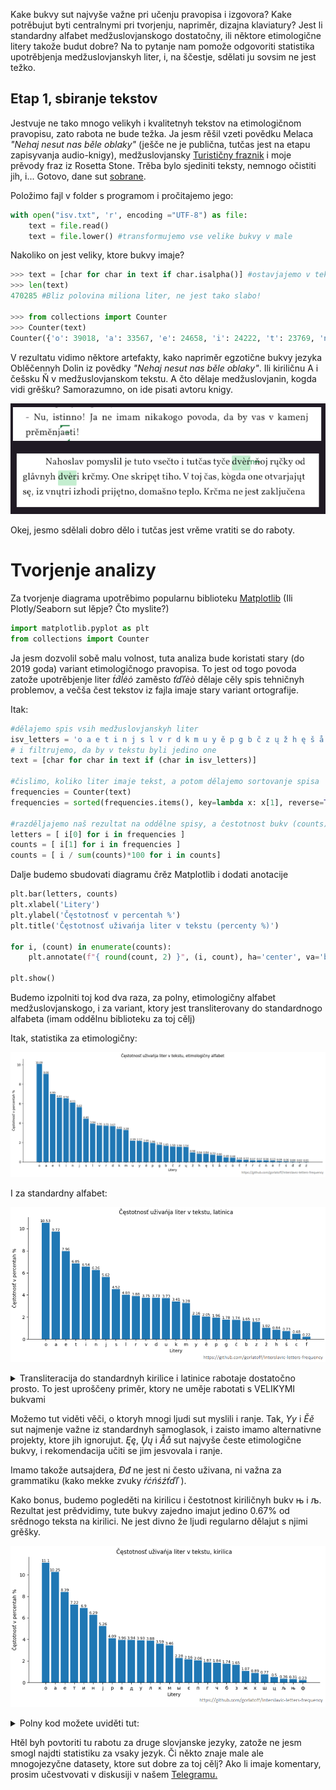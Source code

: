 Kake bukvy sut najvyše važne pri učenju pravopisa i izgovora? Kake potrěbujut byti centralnymi pri tvorjenju, napriměr, dizajna klaviatury? Jest li standardny alfabet medžuslovjanskogo dostatočny, ili něktore etimologične litery takože budut dobre? Na to pytanje nam pomože odgovoriti statistika upotrěbjenja medžuslovjanskyh liter, i, na ščestje, sdělati ju sovsim ne jest težko.

## Etap 1, sbiranje tekstov

Jestvuje ne tako mnogo velikyh i kvalitetnyh tekstov na etimologičnom pravopisu, zato rabota ne bude težka. Ja jesm rěšil vzeti povědku Melaca *"Nehaj nesut nas běle oblaky"* (ješče ne je publična, tutčas jest na etapu zapisyvanja audio-knigy), medžuslovjansky [Turističny fraznik](https://docs.google.com/spreadsheets/d/1YvdNWgGD6ql00AF884ak9xCXPy-W1VbcCNO_6prdg9g/edit?usp=sharing) i moje prěvody fraz iz Rosetta Stone. Trěba bylo sjediniti teksty, nemnogo očistiti jih, i... Gotovo, dane sut [sobrane](https://github.com/gorlatoff/Interslavic-letters-frequency/blob/main/isv.txt). 

Položimo fajl v folder s programom i pročitajemo jego:

```python
with open("isv.txt", 'r', encoding ="UTF-8") as file:
	text = file.read()
	text = file.lower() #transformujemo vse velike bukvy v male
```

Nakoliko on jest veliky, ktore bukvy imaje?

```python
>>> text = [char for char in text if char.isalpha()] #ostavjajemo v tekstu jedino bukvy, bez čisel i punktuacije
>>> len(text) 
470285 #Bliz polovina miliona liter, ne jest tako slabo! 

>>> from collections import Counter
>>> Counter(text)                                     
Counter({'o': 39018, 'a': 33567, 'e': 24658, 'i': 24222, 't': 23769, 'n': 22895, 'j': 19676, 's': 16008, 'l': 14938, 'v': 13870, 'r': 13856, 'd': 13772, 'k': 12619, 'm': 11552, 'ě': 7848, 'y': 7796, 'u': 7649, 'p': 7071, 'g': 6781, 'b': 6233, 'č': 6000, 'z': 5938, 'ų': 5150, 'ž': 3493, 'h': 3394, 'ę': 2906, 'š': 2681, 'å': 2508, 'c': 1688, 'ò': 1679, 'f': 786, 'ť': 682, 'ŕ': 671, 'ń': 665, 'ć': 588, 'è': 559, 'ľ': 324, 'ś': 243, 'đ': 147, 'ď': 77, 'ā': 72, 'ź': 69, 'ŭ': 27, 'ī': 25, 'æ': 10, 'ē': 8, 'w': 7, 'ъ': 7, 'ŋ': 7, 'ь': 6, 'ó': 5, 'ą': 4, 'о': 2, 'ḱ': 2, 'ȯ': 2, 'ň': 1, 'ј': 1, 'а': 1})
```

V rezultatu vidimo něktore artefakty, kako napriměr egzotične bukvy jezyka Oblěčennyh Dolin iz povědky *"Nehaj nesut nas běle oblaky"*. Ili kiriličnu А i češsku Ň v medžuslovjanskom tekstu. A čto dělaje medžuslovjanin, kogda vidi grěšku? Samorazumno, on ide pisati avtoru knigy. 

![melac](melac.png)

Okej, jesmo sdělali dobro dělo i tutčas jest vrěme vratiti se do raboty.



# Tvorjenje analizy

Za tvorjenje diagrama upotrěbimo popularnu biblioteku [Matplotlib](https://pypi.org/project/matplotlib/) (Ili Plotly/Seaborn sut lěpje? Čto myslite?)

```python
import matplotlib.pyplot as plt 
from collections import Counter
```

Ja jesm dozvolil sobě malu volnost, tuta analiza bude koristati stary (do 2019 goda) variant etimologičnogo pravopisa. To jest od togo povoda zatože upotrěbjenje liter *t́d́ĺėȯ* zaměsto *ťďľèò* dělaje cěly spis tehničnyh problemov, a večša čest tekstov iz fajla imaje stary variant ortografije.

Itak:

```python
#dělajemo spis vsih medžuslovjanskyh liter
isv_letters = 'o a e t i n j s l v r d k m u y ě p g b č z ų ž h ę š å c f ŕ ć ń è ė ȯ ò ś đ ź t́ ť d́ ď ĺ ľ ј'.split(' ')
# i filtrujemo, da by v tekstu byli jedino one
text = [char for char in text if (char in isv_letters)]

#čislimo, koliko liter imaje tekst, a potom dělajemo sortovanje spisa
frequencies = Counter(text)
frequencies = sorted(frequencies.items(), key=lambda x: x[1], reverse=True)

#razděljajemo naš rezultat na oddělne spisy, a čestotnost bukv (counts) prěvodimo v percenty
letters = [ i[0] for i in frequencies ]
counts = [ i[1] for i in frequencies ]
counts = [ i / sum(counts)*100 for i in counts]
```



Dalje budemo sbudovati diagramu črěz Matplotlib i dodati anotacije

```python
plt.bar(letters, counts)
plt.xlabel('Litery')
plt.ylabel('Čęstotnosť v percentah %')
plt.title('Čęstotnosť uživańja liter v tekstu (percenty %)')

for i, (count) in enumerate(counts):
	plt.annotate(f"{ round(count, 2) }", (i, count), ha='center', va='bottom', fontsize=8)
        
plt.show() 
```



Budemo izpolniti toj kod dva raza, za polny, etimologičny alfabet medžuslovjanskogo, i za variant, ktory jest transliterovany do standardnogo alfabeta (imam oddělnu biblioteku za toj cělj)

Itak, statistika za etimologičny:

![freq_etym](freq_etym.png)

I za standardny alfabet:

![freq_lat](freq_lat.png)




<details>
  <summary>Transliteracija do standardnyh kirilice i latinice rabotaje dostatočno prosto. To jest uproščeny priměr, ktory ne uměje rabotati s VELIKYMI bukvami</summary>

```python
trans_tables = { 'isv_to_standard': 'ć-č ć-č ć-č ś-s ź-z ŕ-r ĺ-l ľ-l ń-n t́-t ť-t d́-d ď-d đ-dž ò-o ȯ-o ė-e è-e č-č š-š ž-ž ě-ě е̌-ě å-a ę-e ų-u',
                 'isv_to_cyrillic': 'ń-н ľ-л nj-њ lj-љ ć-ч ć-ч ć-ч ś-с ź-з ŕ-р t́-т ť-т d́-д ď-д đ-дж ò-о ȯ-о ė-е è-е č-ч š-ш ž-ж ě-є е̌-є ě-є å-а ę-е ų-у a-а b-б c-ц č-ч d-д e-е f-ф g-г h-х i-и j-ј k-к l-л m-м n-н o-о p-п r-р s-с š-ш t-т u-у v-в y-ы z-з ž-ж',
}

def transliteracija(text, lang):
    if lang not in trans_tables.keys():
        return text
    for i in trans_tables[lang].split(' '):
        letters = i.split('-')
        print(f"'{letters[0]}' - '{letters[1]}'")
        text = text.replace(letters[0], letters[1])
    return text

text_standard_lat = transliteracija(text, "isv_to_standard")
text_standard_cyr = transliteracija(text, 'isv_to_cyrillic')
```
</details>


Možemo tut viděti věči, o ktoryh mnogi ljudi sut myslili i ranje. Tak, *Yy* i *Ěě* sut najmenje važne iz standardnyh samoglasok, i zaisto imamo alternativne projekty, ktore jih ignorujut. *Ęę*, *Ųų* i *Åå* sut najvyše česte etimologične bukvy, i rekomendacija učiti se jim jesvovala i ranje. 

Imamo takože autsajdera, *Đđ* ne jest ni često uživana, ni važna za grammatiku (kako mekke zvuky *ŕćńśźťďľ*  ).

Kako bonus, budemo pogleděti na kirilicu i čestotnost kiriličnyh bukv њ i љ. Rezultat jest prědvidimy, tute bukvy zajedno imajut jedino 0.67% od srědnogo teksta na kirilici. Ne jest divno že ljudi regularno dělajut s njimi grěšky.

![freq_kir](freq_kir.png)

<details>
  <summary>Polny kod možete uviděti tut:</summary>

```python
import matplotlib.pyplot as plt
from collections import Counter

isv_letters_lat = 'o a e t i n j s l v r d k m u y ě p g b č z ų ž h ę š å c f ŕ ć ń è ė ȯ ò ś đ ź t́ ť d́ ď ĺ ľ ј'.split(' ')
isv_letters_cyr = 'о а е т и н ј c л в р д к м у ы є п г б ч з ж х ц ф ш њ љ'.split(' ')

def count_letters_frequency(text, alphabet, title):
    text = [char for char in text if (char in alphabet)]
    frequencies = Counter(text)
    frequencies = sorted(frequencies.items(), key=lambda x: x[1], reverse=True)

    letters = [ i[0] for i in frequencies ]
    counts = [ i[1] for i in frequencies ]
    counts = [ i / sum(counts)*100 for i in counts]
    
    plt.bar(letters, counts)
    plt.xlabel('Litery')
    plt.ylabel('Čęstotnosť v percentah %')
    plt.title(title)
    
    plt.gca().spines['top'].set_visible(False)
    plt.gca().spines['right'].set_visible(False)
    
    for i, (count) in enumerate(counts):
        plt.annotate(f"{ round(count, 2) }", (i, count), ha='center', va='bottom', fontsize=8)
    
    plt.show() 


with open("isv.txt", 'r', encoding="UTF-8") as file:
    text = file.read()
    text = text.lower()

import isv_tools as isv 
text_standard_lat = isv.transliteracija(text, "isv_to_standard")
text_standard_cyr = isv.transliteracija(text, 'isv_to_cyrillic')

count_letters_frequency(text, isv_letters_lat, 'Čęstotnosť uživańja liter v tekstu, etimologičny alfabet')
count_letters_frequency(text_standard_lat, isv_letters_lat, 'Čęstotnosť uživańja liter v tekstu, latinica')
count_letters_frequency(text_standard_cyr, isv_letters_cyr, 'Čęstotnosť uživańja liter v tekstu, kirilica')
```
</details>



Htěl byh povtoriti tu rabotu za druge slovjanske jezyky, zatože ne jesm smogl najdti statistiku za vsaky jezyk. Či někto znaje male ale mnogojezyčne datasety, ktore sut dobre za toj cělj? Ako li imaje komentary, prosim učestvovati v diskusiji v našem [Telegramu.](https://t.me/interslavicthings/400)